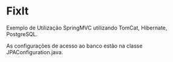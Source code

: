 # FixIt

Exemplo de Utilização SpringMVC utilizando TomCat, Hibernate, PostgreSQL.

As configurações de acesso ao banco estão na classe JPAConfiguration.java.

